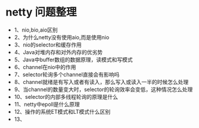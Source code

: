 # netty 问题整理
 - 1、nio,bio,aio区别
 - 2、为什么netty没有使用aio,而是使用nio
 - 3、nio的selector和缓存作用
 - 4、Java对堆内存和对外内存的优劣势
 - 5、Java中buffer数组的数据原理，读模式和写模式
 - 6、channel在nio中的作用
 - 7、selector轮询多个channel直接会有影响吗
 - 8、channel就绪是有写入或者有读入，那么写入或读入一半的时候怎么处理
 - 9、当channel的数量变大时，selector的轮询效率会变低，这种情况怎么处理
 - 10、selector的内部多线程轮询的原理是什么
 - 11、netty中epoll是什么原理
 - 12、操作的系统ET模式和LT模式什么区别
 - 13、
